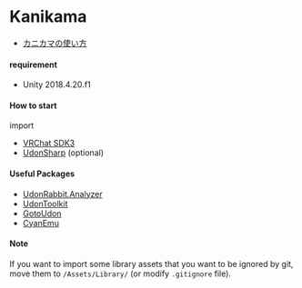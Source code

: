 # Kanikama

- [カニカマの使い方](https://github.com/shivaduke28/kanikama/wiki/Kanikama%E3%81%AE%E4%BD%BF%E3%81%84%E6%96%B9)



#### requirement

- Unity 2018.4.20.f1

#### How to start

import
- [VRChat SDK3](https://docs.vrchat.com/docs/setting-up-the-sdk)
- [UdonSharp](https://github.com/MerlinVR/UdonSharp) (optional)

#### Useful Packages

- [UdonRabbit.Analyzer](https://github.com/mika-f/UdonRabbit.Analyzer)
- [UdonToolkit](https://github.com/orels1/UdonToolkit/)
- [GotoUdon](https://github.com/GotoFinal/GotoUdon)
- [CyanEmu](https://github.com/CyanLaser/CyanEmu)

#### Note

If you want to import some library assets that you want to be ignored by git,
move them to `/Assets/Library/` (or modify `.gitignore` file).

